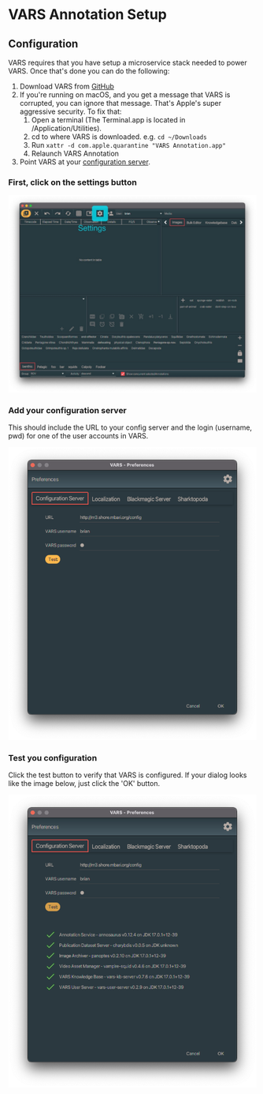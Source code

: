# VARS Annotation Setup

## Configuration

VARS requires that you have setup a microservice stack needed to power VARS. Once that's done you can do the following:

1. Download VARS from [GitHub](https://github.com/mbari-media-management/vars-annotation/releases)
2. If you're running on macOS, and you get a message that VARS is corrupted, you can ignore that message. That's Apple's super aggressive security. To fix that:
    1. Open a terminal (The Terminal.app is located in /Application/Utilities). 
    2. cd to where VARS is downloaded. e.g. `cd ~/Downloads`
    3. Run `xattr -d com.apple.quarantine "VARS Annotation.app"`
    4. Relaunch VARS Annotation
3. Point VARS at your [configuration server](https://github.com/mbari-media-management/raziel).

### First, click on the settings button

![VARS Annotation 1](assets/images/VARSAnnotation1.jpeg)

### Add your configuration server

This should include the URL to your config server and the login (username, pwd) for one of the user accounts in VARS.

![Configuration Dialog](assets/images/ConfigServerDialog.png)

### Test you configuration

Click the test button to verify that VARS is configured. If your dialog looks like the image below, just click the 'OK' button.

![Configuration Dialog Success](assets/images/ConfigServerDialogSuccess.png)